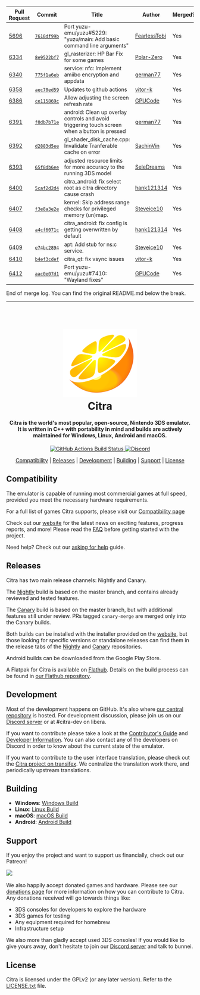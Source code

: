 | Pull Request | Commit | Title | Author | Merged? |
|----|----|----|----|----|
| [5696](https://github.com/citra-emu/citra//pull/5696) | [`7618df99b`](https://github.com/citra-emu/citra//pull/5696/files) | Port yuzu-emu/yuzu#5229: "yuzu/main: Add basic command line arguments" | [FearlessTobi](https://github.com/FearlessTobi/) | Yes |
| [6334](https://github.com/citra-emu/citra//pull/6334) | [`8e9522bf7`](https://github.com/citra-emu/citra//pull/6334/files) | gl_rasterizer: HP Bar Fix for some games | [Polar-Zero](https://github.com/Polar-Zero/) | Yes |
| [6340](https://github.com/citra-emu/citra//pull/6340) | [`775f1a6eb`](https://github.com/citra-emu/citra//pull/6340/files) | service: nfc: Implement amiibo encryption and appdata | [german77](https://github.com/german77/) | Yes |
| [6358](https://github.com/citra-emu/citra//pull/6358) | [`aec70ed59`](https://github.com/citra-emu/citra//pull/6358/files) | Updates to github actions | [vitor-k](https://github.com/vitor-k/) | Yes |
| [6386](https://github.com/citra-emu/citra//pull/6386) | [`ce115869c`](https://github.com/citra-emu/citra//pull/6386/files) | Allow adjusting the screen refresh rate | [GPUCode](https://github.com/GPUCode/) | Yes |
| [6391](https://github.com/citra-emu/citra//pull/6391) | [`f0db7b71e`](https://github.com/citra-emu/citra//pull/6391/files) | android: Clean up overlay controls and avoid triggering touch screen when a button is pressed | [german77](https://github.com/german77/) | Yes |
| [6392](https://github.com/citra-emu/citra//pull/6392) | [`d2883d5ee`](https://github.com/citra-emu/citra//pull/6392/files) | gl_shader_disk_cache.cpp: Invalidate Tranferable cache on error | [SachinVin](https://github.com/SachinVin/) | Yes |
| [6393](https://github.com/citra-emu/citra//pull/6393) | [`65f8db6ee`](https://github.com/citra-emu/citra//pull/6393/files) | adjusted resource limits for more accuracy to the running 3DS model | [SeleDreams](https://github.com/SeleDreams/) | Yes |
| [6400](https://github.com/citra-emu/citra//pull/6400) | [`5caf2d2d4`](https://github.com/citra-emu/citra//pull/6400/files) | citra_android: fix select root as citra directory cause crash | [hank121314](https://github.com/hank121314/) | Yes |
| [6407](https://github.com/citra-emu/citra//pull/6407) | [`f3e8a3e2e`](https://github.com/citra-emu/citra//pull/6407/files) | kernel: Skip address range checks for privileged memory (un)map. | [Steveice10](https://github.com/Steveice10/) | Yes |
| [6408](https://github.com/citra-emu/citra//pull/6408) | [`a4cf6071c`](https://github.com/citra-emu/citra//pull/6408/files) | citra_android: fix config is getting overwritten by default | [hank121314](https://github.com/hank121314/) | Yes |
| [6409](https://github.com/citra-emu/citra//pull/6409) | [`e74bc2894`](https://github.com/citra-emu/citra//pull/6409/files) | apt: Add stub for ns:c service. | [Steveice10](https://github.com/Steveice10/) | Yes |
| [6410](https://github.com/citra-emu/citra//pull/6410) | [`b4ef3cdef`](https://github.com/citra-emu/citra//pull/6410/files) | citra_qt: fix vsync issues | [vitor-k](https://github.com/vitor-k/) | Yes |
| [6412](https://github.com/citra-emu/citra//pull/6412) | [`aac0e07d1`](https://github.com/citra-emu/citra//pull/6412/files) | Port yuzu-emu/yuzu#7410: "Wayland fixes" | [GPUCode](https://github.com/GPUCode/) | Yes |


End of merge log. You can find the original README.md below the break.

-----

<h1 align="center">
  <br>
  <a href="https://citra-emu.org/"><img src="https://raw.githubusercontent.com/citra-emu/citra-assets/master/Main/citra_logo.svg" alt="Citra" width="200"></a>
  <br>
  <b>Citra</b>
  <br>
</h1>

<h4 align="center"><b>Citra</b> is the world's most popular, open-source, Nintendo 3DS emulator.
<br>
It is written in C++ with portability in mind and builds are actively maintained for Windows, Linux, Android and macOS.
</h4>

<p align="center">
    <a href="https://github.com/citra-emu/citra/actions/">
        <img src="https://github.com/citra-emu/citra/workflows/citra-ci/badge.svg"
            alt="GitHub Actions Build Status">
    </a>
    <a href="https://discord.gg/FAXfZV9">
        <img src="https://img.shields.io/discord/220740965957107713?color=%237289DA&label=Citra&logo=discord&logoColor=white"
            alt="Discord">
    </a>
</p>

<p align="center">
  <a href="#compatibility">Compatibility</a> |
  <a href="#releases">Releases</a> |
  <a href="#development">Development</a> |
  <a href="#building">Building</a> |
  <a href="#support">Support</a> |
  <a href="#license">License</a>
</p>


## Compatibility

The emulator is capable of running most commercial games at full speed, provided you meet the necessary hardware requirements.

For a full list of games Citra supports, please visit our [Compatibility page](https://citra-emu.org/game/)

Check out our [website](https://citra-emu.org/) for the latest news on exciting features, progress reports, and more!
Please read the [FAQ](https://citra-emu.org/wiki/faq/) before getting started with the project.

Need help? Check out our [asking for help](https://citra-emu.org/help/reference/asking/) guide.

## Releases

Citra has two main release channels: Nightly and Canary.

The [Nightly](https://github.com/citra-emu/citra-nightly) build is based on the master branch, and contains already reviewed and tested features.

The [Canary](https://github.com/citra-emu/citra-canary) build is based on the master branch, but with additional features still under review. PRs tagged `canary-merge` are merged only into the Canary builds.

Both builds can be installed with the installer provided on the [website](https://citra-emu.org/download/), but those looking for specific versions or standalone releases can find them in the release tabs of the [Nightly](https://github.com/citra-emu/citra-nightly/releases) and [Canary](https://github.com/citra-emu/citra-canary/releases) repositories.

Android builds can be downloaded from the Google Play Store.

A Flatpak for Citra is available on [Flathub](https://flathub.org/apps/details/org.citra_emu.citra). Details on the build process can be found in [our Flathub repository](https://github.com/flathub/org.citra_emu.citra).

## Development

Most of the development happens on GitHub. It's also where [our central repository](https://github.com/citra-emu/citra) is hosted.
For development discussion, please join us on our [Discord server](https://citra-emu.org/discord/) or at #citra-dev on libera.

If you want to contribute please take a look at the [Contributor's Guide](https://github.com/citra-emu/citra/wiki/Contributing) and [Developer Information](https://github.com/citra-emu/citra/wiki/Developer-Information). You can also contact any of the developers on Discord in order to know about the current state of the emulator.

If you want to contribute to the user interface translation, please check out the [Citra project on transifex](https://www.transifex.com/citra/citra). We centralize the translation work there, and periodically upstream translations.

## Building

* __Windows__: [Windows Build](https://github.com/citra-emu/citra/wiki/Building-For-Windows)
* __Linux__: [Linux Build](https://github.com/citra-emu/citra/wiki/Building-For-Linux)
* __macOS__: [macOS Build](https://github.com/citra-emu/citra/wiki/Building-for-macOS)
* __Android__: [Android Build](https://github.com/citra-emu/citra/wiki/Building-for-Android)


## Support

If you enjoy the project and want to support us financially, check out our Patreon!

<a href="https://www.patreon.com/citraemu">
    <img src="https://c5.patreon.com/external/logo/become_a_patron_button@2x.png" width="160">
</a>

We also happily accept donated games and hardware.
Please see our [donations page](https://citra-emu.org/donate/) for more information on how you can contribute to Citra.
Any donations received will go towards things like:
* 3DS consoles for developers to explore the hardware
* 3DS games for testing
* Any equipment required for homebrew
* Infrastructure setup

We also more than gladly accept used 3DS consoles! If you would like to give yours away, don't hesitate to join our [Discord server](https://citra-emu.org/discord/) and talk to bunnei.


## License

Citra is licensed under the GPLv2 (or any later version). Refer to the [LICENSE.txt](https://github.com/citra-emu/citra/blob/master/license.txt) file.
